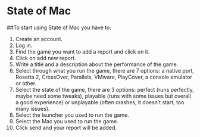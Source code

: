 # State of Mac

##To start using State of Mac you have to:

1. Create an account.
2. Log in.
3. Find the game you want to add a report and click on it.
4. Click on add new report.
5. Write a title and a description about the performance of the game.
6. Select through what you run the game, there are 7 options: a native port, Rosetta 2, CrossOver, Parallels, VMware, PlayCover, a console emulator or other.
7. Select the state of the game, there are 3 options: perfect (runs perfectly, maybe need some tweaks), playable (runs with some issues but overall a good experience) or unplayable (often crashes, it doesn’t start, too many issues).
8. Select the launcher you used to run the game.
9. Select the Mac you used to run the game.
10. Click send and your report will be added.